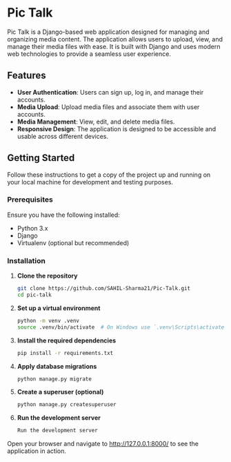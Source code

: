 # Pic Talk

Pic Talk is a Django-based web application designed for managing and organizing media content. The application allows users to upload, view, and manage their media files with ease. It is built with Django and uses modern web technologies to provide a seamless user experience.

## Features

- **User Authentication**: Users can sign up, log in, and manage their accounts.
- **Media Upload**: Upload media files and associate them with user accounts.
- **Media Management**: View, edit, and delete media files.
- **Responsive Design**: The application is designed to be accessible and usable across different devices.

## Getting Started

Follow these instructions to get a copy of the project up and running on your local machine for development and testing purposes.

### Prerequisites

Ensure you have the following installed:
- Python 3.x
- Django
- Virtualenv (optional but recommended)

### Installation

1. **Clone the repository**

   ```bash
   git clone https://github.com/SAHIL-Sharma21/Pic-Talk.git
   cd pic-talk

2. **Set up a virtual environment**

    ```bash
    python -m venv .venv
    source .venv/bin/activate  # On Windows use `.venv\Scripts\activate`

3. **Install the required dependencies**

    ```bash
    pip install -r requirements.txt

4. **Apply database migrations**
    ```bash
    python manage.py migrate

5. **Create a superuser (optional)**
    ```bash
    python manage.py createsuperuser

6. **Run the development server**
    ```bash
    Run the development server

Open your browser and navigate to http://127.0.0.1:8000/ to see the application in action.


